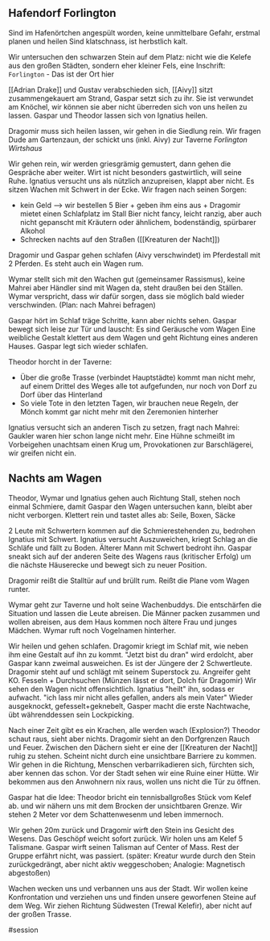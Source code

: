## Hafendorf Forlington
Sind im Hafenörtchen angespült worden, keine unmittelbare Gefahr, erstmal planen und heilen
Sind klatschnass, ist herbstlich kalt.

Wir untersuchen den schwarzen Stein auf dem Platz: nicht wie die Kelefe aus den großen Städten, sondern eher kleiner Fels, eine Inschrift:
`Forlington` - Das ist der Ort hier

[[Adrian Drake]] und Gustav verabschieden sich,
[[Aivy]] sitzt zusammengekauert am Strand, Gaspar setzt sich zu ihr. Sie ist verwundet am Knöchel, wir können sie aber nicht überreden sich von uns heilen zu lassen. Gaspar und Theodor lassen sich von Ignatius heilen.

Dragomir muss sich heilen lassen, wir gehen in die Siedlung rein.
Wir fragen Dude am Gartenzaun, der schickt uns (inkl. Aivy) zur Taverne *Forlington Wirtshaus*

Wir gehen rein, wir werden griesgrämig gemustert, dann gehen die Gespräche aber weiter.
Wirt ist nicht besonders gastwirtlich, will seine Ruhe. Ignatius versucht uns als nützlich anzupreisen, klappt aber nicht. Es sitzen Wachen mit Schwert in der Ecke.
Wir fragen nach seinen Sorgen:
- kein Geld --> wir bestellen 5 Bier + geben ihm eins aus + Dragomir mietet einen Schlafplatz im Stall
  Bier nicht fancy, leicht ranzig, aber auch nicht gepanscht mit Kräutern oder ähnlichem, bodenständig, spürbarer Alkohol
- Schrecken nachts auf den Straßen ([[Kreaturen der Nacht]]) 

Dragomir und Gaspar gehen schlafen (Aivy verschwindet) im Pferdestall mit 2 Pferden. Es steht auch ein Wagen rum.

Wymar stellt sich mit den Wachen gut (gemeinsamer Rassismus), keine Mahrei aber Händler sind mit Wagen da, steht draußen bei den Ställen. Wymar verspricht, dass wir dafür sorgen, dass sie möglich bald wieder verschwinden. (Plan: nach Mahrei befragen)

Gaspar hört im Schlaf träge Schritte, kann aber nichts sehen. Gaspar bewegt sich leise zur Tür und lauscht: Es sind Geräusche vom Wagen
Eine weibliche Gestalt klettert aus dem Wagen und geht Richtung eines anderen Hauses. Gaspar legt sich wieder schlafen.

Theodor horcht in der Taverne: 
+ Über die große Trasse (verbindet Hauptstädte) kommt man nicht mehr, auf einem Drittel des Weges alle tot aufgefunden, nur noch von Dorf zu Dorf über das Hinterland
+ So viele Tote in den letzten Tagen, wir brauchen neue Regeln, der Mönch kommt gar nicht mehr mit den Zeremonien hinterher

Ignatius versucht sich an anderen Tisch zu setzen, fragt nach Mahrei: Gaukler waren hier schon lange nicht mehr.
Eine Hühne schmeißt im Vorbeigehen unachtsam einen Krug um, Provokationen zur Barschlägerei, wir greifen nicht ein.

## Nachts am Wagen
Theodor, Wymar und Ignatius gehen auch Richtung Stall, stehen noch einmal Schmiere, damit Gaspar den Wagen untersuchen kann, bleibt aber nicht verborgen. Klettert rein und tastet alles ab: Seile, Boxen, Säcke

2 Leute mit Schwertern kommen auf die Schmierestehenden zu, bedrohen Ignatius mit Schwert.
Ignatius versucht Auszuweichen, kriegt Schlag an die Schläfe und fällt zu Boden. Älterer Mann mit Schwert bedroht ihn. 
Gaspar sneakt sich auf der anderen Seite des Wagens raus (kritischer Erfolg) um die nächste Häuserecke und bewegt sich zu neuer Position.

Dragomir reißt die Stalltür auf und brüllt rum. Reißt die Plane vom Wagen runter.

Wymar geht zur Taverne und holt seine Wachenbuddys. Die entschärfen die Situation und lassen die Leute abreisen.
Die Männer packen zusammen und wollen abreisen, aus dem Haus kommen noch ältere Frau und junges Mädchen. Wymar ruft noch Vogelnamen hinterher.

Wir heilen und gehen schlafen. Dragomir kriegt im Schlaf mit, wie neben ihm eine Gestalt auf ihn zu kommt. "Jetzt bist du dran" wird erdolcht, aber Gaspar kann zweimal ausweichen. Es ist der Jüngere der 2 Schwertleute.
Dragomir steht auf und schlägt mit seinem Superstock zu. Angreifer geht KO. 
Fesseln + Durchsuchen (Münzen lässt er dort, Dolch für Dragomir)
Wir sehen den Wagen nicht offensichtlich.
Ignatius "heilt" ihn, sodass er aufwacht. "ich lass mir nicht alles gefallen, anders als mein Vater"
Wieder ausgeknockt, gefesselt+geknebelt, Gasper macht die erste Nachtwache, übt währenddessen sein Lockpicking.

Nach einer Zeit gibt es ein Krachen, alle werden wach (Explosion?)
Theodor schaut raus, sieht aber nichts. Dragomir sieht an den Dorfgrenzen Rauch und Feuer. Zwischen den Dächern sieht er eine der [[Kreaturen der Nacht]] ruhig zu stehen. Scheint nicht durch eine unsichtbare Barriere zu kommen.
Wir gehen in die Richtung, Menschen verbarrikadieren sich, fürchten sich, aber kennen das schon.
Vor der Stadt sehen wir eine Ruine einer Hütte. 
Wir bekommen aus den Anwohnern nix raus, wollen uns nicht die Tür zu öffnen. 

Gaspar hat die Idee: Theodor bricht ein tennisballgroßes Stück vom Kelef ab. 
und wir nähern uns mit dem Brocken der unsichtbaren Grenze.
Wir stehen 2 Meter vor dem Schattenwesenm und leben immernoch.

Wir gehen 20m zurück und Dragomir wirft den Stein ins Gesicht des Wesens. Das Geschöpf weicht sofort zurück. 
Wir holen uns am Kelef 5 Talismane. Gaspar wirft seinen Talisman auf Center of Mass. Rest der Gruppe erfährt nicht, was passiert. (später: Kreatur wurde durch den Stein zurückgedrängt, aber nicht aktiv weggeschoben; Analogie: Magnetisch abgestoßen)

Wachen wecken uns und verbannen uns aus der Stadt. Wir wollen keine Konfrontation und verziehen uns und finden unsere geworfenen Steine auf dem Weg. 
Wir ziehen Richtung Südwesten (Trewal Kelefir), aber nicht auf der großen Trasse.

#session